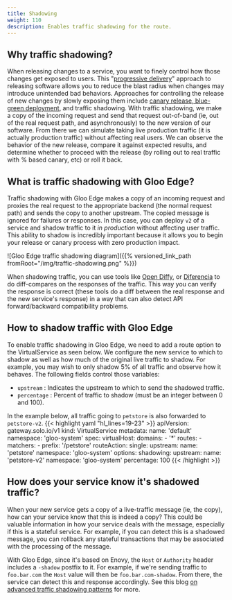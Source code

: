 ```yaml
---
title: Shadowing
weight: 110
description: Enables traffic shadowing for the route.
---
```


## Why traffic shadowing?
When releasing changes to a service, you want to finely control how those changes get exposed to users. This "[progressive delivery](https://redmonk.com/jgovernor/2018/08/06/towards-progressive-delivery/)" approach to releasing software allows you to reduce the blast radius when changes may introduce unintended bad behaviors. Approaches for controlling the release of new changes by slowly exposing them include [canary release, blue-green deployment](https://blog.christianposta.com/deploy/blue-green-deployments-a-b-testing-and-canary-releases/), and traffic shadowing. With traffic shadowing, we make a copy of the incoming request and send that request out-of-band (ie, out of the real request path, and asynchronously) to the new version of our software. From there we can simulate taking live production traffic (it is actually production traffic) without affecting real users. We can observe the behavior of the new release, compare it against expected results, and determine whether to proceed with the release (by rolling out to real traffic with % based canary, etc) or roll it back.

## What is traffic shadowing with Gloo Edge?
Traffic shadowing with Gloo Edge makes a copy of an incoming request and proxies the real request to the appropriate backend (the normal request path) and sends the copy to another upstream. The copied message is ignored for failures or responses. In this case, you can deploy `v2` of a service and shadow traffic to it *in production* without affecting user traffic. This ability to shadow is incredibly important because it allows you to begin your release or canary process with zero production impact. 

![Gloo Edge traffic shadowing diagram]({{% versioned_link_path fromRoot="/img/traffic-shadowing.png" %}})

When shadowing traffic, you can use tools like [Open Diffy](https://github.com/opendiffy/diffy), or [Diferencia](https://github.com/lordofthejars/diferencia) to do diff-compares on the responses of the traffic. This way you can verify the response is correct (these tools do a diff between the real response and the new service's response) in a way that can also detect API forward/backward compatibility problems. 


## How to shadow traffic with Gloo Edge

To enable traffic shadowing in Gloo Edge, we need to add a route option to the VirtualService as seen below. We configure the new service to which to shadow as well as how much of the original live traffic to shadow. For example, you may wish to only shadow 5% of all traffic and observe how it behaves. The following fields control those variables:

* `upstream` : Indicates the upstream to which to send the shadowed traffic.
* `percentage` : Percent of traffic to shadow (must be an integer between 0 and 100).

In the example below, all traffic going to `petstore` is also forwarded to `petstore-v2`.
{{< highlight yaml "hl_lines=19-23" >}}
apiVersion: gateway.solo.io/v1
kind: VirtualService
metadata:
  name: 'default'
  namespace: 'gloo-system'
spec:
  virtualHost:
    domains:
    - '*'
    routes:
    - matchers:
       - prefix: '/petstore'
      routeAction:
        single:
          upstream:
            name: 'petstore'
            namespace: 'gloo-system'
      options:
        shadowing:
          upstream:
            name: 'petstore-v2'
            namespace: 'gloo-system'
          percentage: 100
{{< /highlight >}}

## How does your service know it's shadowed traffic?

When your new service gets a copy of a live-traffic message (ie, the copy), how can your service know that this is indeed a copy? This could be valuable information in how your service deals with the message, especially if this is a stateful service. For example, if you can detect this is a shadowed message, you can rollback any stateful transactions that may be associated with the processing of the message. 

With Gloo Edge, since it's based on Enovy, the `Host` or `Authority` header includes a `-shadow` postfix to it. For example, if we're sending traffic to `foo.bar.com` the `Host` value will then be `foo.bar.com-shadow`. From there, the service can detect this and response accordingly. See this blog [on advanced traffic shadowing patterns](https://blog.christianposta.com/microservices/advanced-traffic-shadowing-patterns-for-microservices-with-istio-service-mesh/) for more.
